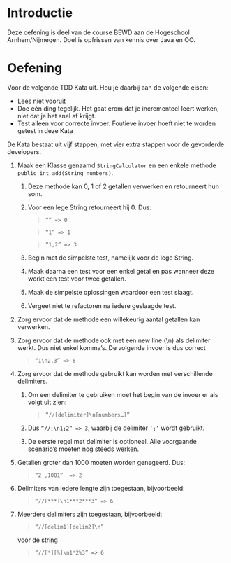 # Introductie

Deze oefening is deel van de course BEWD aan de Hogeschool Arnhem/Nijmegen. Doel is opfrissen van kennis over Java en OO.



# Oefening

Voor de volgende TDD Kata uit. Hou je daarbij aan de volgende eisen:

* Lees niet vooruit
* Doe één ding tegelijk. Het gaat erom dat je incrementeel leert werken, niet dat je het snel af krijgt.
* Test alleen voor correcte invoer. Foutieve invoer hoeft niet te worden getest in deze Kata

De Kata bestaat uit vijf stappen, met vier extra stappen voor de gevorderde developers.

1. Maak een Klasse genaamd `StringCalculator` en een enkele methode `public int add(String numbers)`.
    1. Deze methode kan 0, 1 of 2 getallen verwerken en retourneert hun som. 
    2. Voor een lege String retourneert hij 0. Dus: 

        > ```“” => 0```

        > ```“1” => 1```

        > ```“1,2” => 3```

    3. Begin met de simpelste test, namelijk voor de lege String.
    4. Maak daarna een test voor een enkel getal en pas wanneer deze werkt een test voor twee getallen.
    5. Maak de simpelste oplossingen waardoor een test slaagt.
    6. Vergeet niet te refactoren na iedere geslaagde test.
    
2. Zorg ervoor dat de methode een willekeurig aantal getallen kan verwerken.
3. Zorg ervoor dat de methode ook met een new line (\n) als delimiter werkt. Dus niet enkel komma’s. De 
    volgende invoer is dus correct

    >  ```“1\n2,3” => 6```
        
4. Zorg ervoor dat de methode gebruikt kan worden met verschillende delimiters.
    1. Om een delimiter te gebruiken moet het begin van de invoer er als volgt uit zien:
    
        > ```“//[delimiter]\n[numbers…]”```
        
    2. Dus `“//;\n1;2” => 3`, waarbij de delimiter `‘;’` wordt gebruikt.
    3. De eerste regel met delimiter is optioneel. Alle voorgaande scenario’s 
    moeten nog steeds werken.
5. Getallen groter dan 1000 moeten worden genegeerd. Dus:
    > ```“2 ,1001”  => 2```
6. Delimiters van iedere lengte zijn toegestaan, bijvoorbeeld:
    > ```“//[***]\n1***2***3” => 6```
7. Meerdere delimiters zijn toegestaan, bijvoorbeeld:
    > ```“//[delim1][delim2]\n”``` 
    
    voor de string 
    
    > ```“//[*][%]\n1*2%3” => 6```
